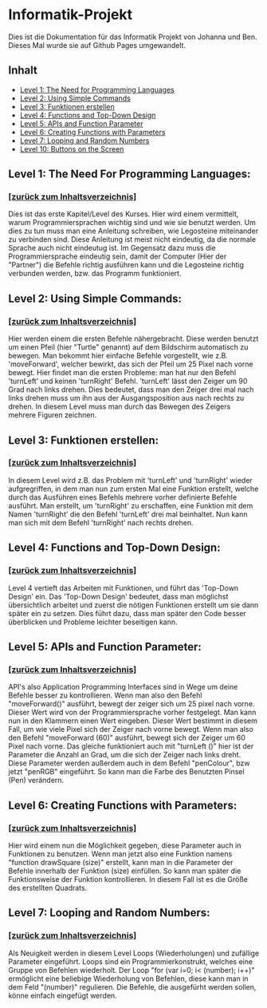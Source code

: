 <h1>
Informatik-Projekt
</h1>

<p>
  Dies ist die Dokumentation für das Informatik Projekt von Johanna und Ben. Dieses Mal wurde sie auf Github Pages umgewandelt.
</p>

<h2>
<a id="Inh"> Inhalt </a>
</h2>

<ul>
<li><a href="#lvl1"> Level 1: The Need for Programming Languages</a></li>
<li><a href="#lvl2"> Level 2: Using Simple Commands</a></li>
<li><a href="#lvl3"> Level 3: Funktionen erstellen</a></li>
<li><a href="#lvl4"> Level 4: Functions and Top-Down Design </a></li>
<li><a href="#lvl5"> Level 5: APIs and Function Parameter </a></li>
<li><a href="#lvl6"> Level 6: Creating Functions with Parameters</a></li>
<li><a href="#lvl7"> Level 7: Looping and Random Numbers</a></li>
<li><a href="#lvl8"> Level 10: Buttons on the Screen</a></li>
</ul>


<h2>
<a id="lvl1"> Level 1: The Need For Programming Languages: </a>
</h2>
<h3>
<a href="#Inh"> [zurück zum Inhaltsverzeichnis] </a>
</h3>
<p>
Dies ist das erste Kapitel/Level des Kurses. Hier wird einem vermittelt, warum Programmiersprachen wichtig sind und wie sie benutzt werden. Um dies zu tun muss man eine Anleitung schreiben, wie Legosteine miteinander zu verbinden sind. Diese Anleitung ist meist nicht eindeutig, da die normale Sprache auch nicht eindeutug ist. Im Gegensatz dazu muss die Programmiersprache eindeutig sein, damit der Computer (Hier der "Partner") die Befehle richtig ausführen kann und die Legosteine richtig verbunden werden, bzw. das Programm funktioniert.
</p>

<h2>
<a id="lvl2"> Level 2: Using Simple Commands: </a>
</h2>
<h3>
<a href="#Inh"> [zurück zum Inhaltsverzeichnis] </a>
</h3>
<p>
Hier werden einem die ersten Befehle nähergebracht. Diese werden benutzt um einen Pfeil (hier "Turtle" genannt) auf dem Bildschirm automatisch zu bewegen. Man bekommt hier einfache Befehle vorgestellt, wie z.B. 'moveForward', welcher bewirkt, das sich der Pfeil um 25 Pixel nach vorne bewegt. Hier findet man die ersten Probleme: man hat nur den Befehl 'turnLeft' und keinen 'turnRight' Befehl. 'turnLeft' lässt den Zeiger um 90 Grad nach links drehen. Dies bedeutet, dass man den Zeiger drei mal nach links drehen muss um ihn aus der Ausgangsposition aus nach rechts zu drehen. In diesem Level muss man durch das Bewegen des Zeigers mehrere Figuren zeichnen.
</p>

<h2>
<a id="lvl3"> Level 3: Funktionen erstellen:</a>
</h2>
<h3>
<a href="#Inh"> [zurück zum Inhaltsverzeichnis] </a>
</h3>
<p>
In diesem Level wird z.B. das Problem mit 'turnLeft' und 'turnRight' wieder aufgregriffen, in dem man nun zum ersten Mal eine Funktion erstellt, welche durch das Ausführen eines Befehls mehrere vorher definierte Befehle ausführt. Man erstellt, um 'turnRight' zu erschaffen, eine Funktion mit dem Namen 'turnRight' die den Befehl 'turnLeft' drei mal beinhaltet. Nun kann man sich mit dem Befehl 'turnRight' nach rechts drehen.
</p>

<h2>

<a id="lvl4"> Level 4: Functions and Top-Down Design:</a>
</h2>
<h3>
<a href="#Inh"> [zurück zum Inhaltsverzeichnis] </a>
</h3>
<p>
Level 4 vertieft das Arbeiten mit Funktionen, und führt das 'Top-Down Design' ein. Das 'Top-Down Design' bedeutet, dass man möglichst übersichtlich arbeitet und zuerst die nötigen Funktionen erstellt um sie dann später ein zu setzen. Dies führt dazu, dass man später den Code besser überblicken und Probleme leichter beseitigen kann.
</p>

<h2>
<a id="lvl5"> Level 5: APIs and Function Parameter:</a>

</h2>
<h3>
<a href="#Inh"> [zurück zum Inhaltsverzeichnis] </a>
</h3>
<p>
API's also Application Programming Interfaces sind in Wege um deine Befehle besser zu kontrollieren. Wenn man also den Befehl "moveForward()" ausführt, bewegt der zeiger sich um 25 pixel nach vorne. Dieser Wert wird von der Programmiersprache vorher festgelegt. Man kann nun in den Klammern einen Wert eingeben. Dieser Wert bestimmt in diesem Fall, um wie viele Pixel sich der Zeiger nach vorne bewegt. Wenn man also den Befehl "moveForward (60)" ausführt, bewegt sich der Zeiger um 60 Pixel nach vorne. Das gleiche funktioniert auch mit "turnLeft ()" hier ist der Parameter die Anzahl an Grad, um die sich der Zeiger nach links dreht. Diese Parameter werden außerdem auch in dem Befehl "penColour", bzw jetzt "penRGB" eingeführt. So kann man die Farbe des Benutzten Pinsel (Pen) verändern.
</p>

<h2>
<a id="lvl6"> Level 6: Creating Functions with Parameters:</a>

</h2>
<h3>
<a href="#Inh"> [zurück zum Inhaltsverzeichnis] </a>
</h3>
<p>
Hier wird einem nun die Möglichkeit gegeben, diese Parameter auch in Funktionen zu benutzen. Wenn man jetzt also eine Funktion namens "function drawSquare (size)" erstellt, kann man in die Parameter der Befehle innerhalb der Funktion (size) einfüllen. So kann man später die Funktionsweise der Funktion kontrollieren. In diesem Fall ist es die Größe des erstellten Quadrats.
</p>

<h2>
<a id="lvl7"> Level 7: Looping and Random Numbers:</a>

</h2>
<h3>
<a href="#Inh"> [zurück zum Inhaltsverzeichnis] </a>
</h3>
<p>
Als Neuigkeit werden in diesem Level Loops (Wiederholungen) und zufällige Parameter eingeführt. Loops sind ein Programmierkonstrukt, welches eine Gruppe von Befehlen wiederholt. Der Loop "for (var i=0; i< (number); i++)" ermöglicht eine beliebige Wiederholung von Befehlen, diese kann man in dem Feld "(number)" regulieren. Die Befehle, die ausgefürht werden sollen, könne einfach eingefügt werden.
</p>

